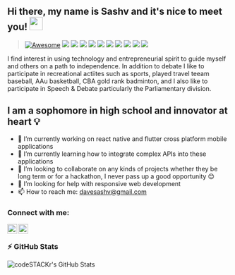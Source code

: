 ## Hi there, my name is Sashv and it's nice to meet you! <img src="https://raw.githubusercontent.com/MartinHeinz/MartinHeinz/master/wave.gif" width="30px">

> [![Awesome](https://cdn.rawgit.com/sindresorhus/awesome/d7305f38d29fed78fa85652e3a63e154dd8e8829/media/badge.svg)](https://github.com/sindresorhus/awesome#readme)
> ![](https://img.shields.io/badge/OS-Linux-informational?style=flat&logo=linux&logoColor=white&color=2bbc8a)
> ![](https://img.shields.io/badge/Editor-Visual_Studio_Code-informational?style=flat&logo=intellij-idea&logoColor=white&color=2bbc8a)
> ![](https://img.shields.io/badge/Code-Java-informational?style=flat&logo=java&logoColor=white&color=2bbc8a)
> ![](https://img.shields.io/badge/Code-JavaScript-informational?style=flat&logo=javascript&logoColor=white&color=2bbc8a)
> ![](https://img.shields.io/badge/Code-Dart-informational?style=flat&logo=dart&logoColor=white&color=2bbc8a)
> ![](https://img.shields.io/badge/Code-Node-informational?style=flat&logo=node.js&logoColor=white&color=2bbc8a)
> ![](https://img.shields.io/badge/Tools-React_Native-informational?style=flat&logo=react&logoColor=white&color=2bbc8a)
> ![](https://img.shields.io/badge/Tools-Flutter-informational?style=flat&logo=flutter&logoColor=white&color=2bbc8a)
> ![](https://img.shields.io/badge/Tools-Unity-informational?style=flat&logo=unity&logoColor=white&color=2bbc8a)
> ![](https://img.shields.io/badge/Cloud-Digital_Ocean-informational?style=flat&logo=digitalocean&logoColor=white&color=2bbc8a)

I find interest in using technology and entrepreneurial spirit to guide myself and others on a path to independence. In addition to debate I like to participate in recreational actiites such as sports, played travel teeam baseball, AAu basketball, CBA gold rank badminton, and I also like to participate in Speech & Debate particularly the Parliamentary division. 

## I am a sophomore in high school and innovator at heart 💡

- 🔭 I’m currently working on react native and flutter cross platform mobile applications
- 🌱 I’m currently learning how to integrate complex APIs into these applications
- 👯 I’m looking to collaborate on any kinds of projects whether they be long term or for a hackathon, I never pass up a good opportunity 😊
- 🤔 I’m looking for help with responsive web development
- 📫 How to reach me: davesashv@gmail.com

### Connect with me:

[<img align="left" alt="codeSTACKr | LinkedIn" width="22px" src="https://cdn.jsdelivr.net/npm/simple-icons@v3/icons/linkedin.svg" />][linkedin]
[<img align="left" alt="codeSTACKr | Instagram" width="22px" src="https://cdn.jsdelivr.net/npm/simple-icons@v3/icons/instagram.svg" />][instagram]

<br />


### ⚡ GitHub Stats

  <img align="left" alt="codeSTACKr's GitHub Stats" src="https://github-readme-stats.vercel.app/api?username=SashvDave&show_icons=true&theme=radical&count_private=true" />
 


[instagram]: https://www.instagram.com/sashvdave/
[linkedin]: https://www.linkedin.com/in/sashv-dave-b35b0b19a
